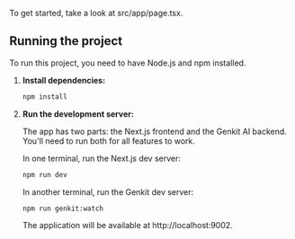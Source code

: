 

To get started, take a look at src/app/page.tsx.

## Running the project

To run this project, you need to have Node.js and npm installed.

1.  **Install dependencies:**

    ```bash
    npm install
    ```

2.  **Run the development server:**

    The app has two parts: the Next.js frontend and the Genkit AI backend. You'll need to run both for all features to work.

    In one terminal, run the Next.js dev server:
    ```bash
    npm run dev
    ```

    In another terminal, run the Genkit dev server:
    ```bash
    npm run genkit:watch
    ```

    The application will be available at http://localhost:9002.
